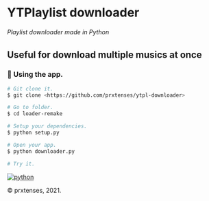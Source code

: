 # YTPlaylist downloader
###### Playlist downloader made in Python

## Useful for download multiple musics at once

### 🎲 Using the app.

```bash
# Git clone it.
$ git clone <https://github.com/prxtenses/ytpl-downloader>

# Go to folder.
$ cd loader-remake

# Setup your dependencies.
$ python setup.py

# Open your app.
$ python downloader.py

# Try it.
```

[![python](https://img.shields.io/badge/Python-3.9-3776AB.svg?style=flat&logo=python&logoColor=white)](https://www.python.org)

&copy; prxtenses, 2021.
